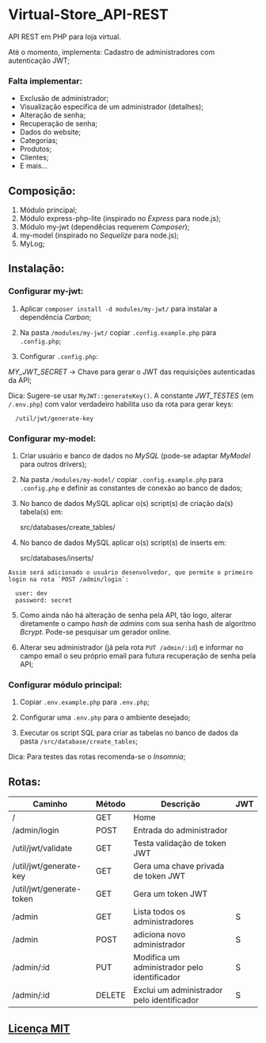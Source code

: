 # Virtual-Store_API-REST
 API REST em PHP para loja virtual.

 Até o momento, implementa:
 Cadastro de administradores com autenticação JWT;

### Falta implementar:
 - Exclusão de administrador;
 - Visualização específica de um administrador (detalhes);
 - Alteração de senha;
 - Recuperação de senha;
 - Dados do website;
 - Categorias;
 - Produtos;
 - Clientes;
 - E mais...
 
## Composição:
 1) Módulo principal;
 2) Módulo express-php-lite (inspirado no *Express* para node.js);
 3) Módulo my-jwt (dependêcias requerem *Composer*);
 4) my-model (inspirado no *Sequelize* para node.js);
 5) MyLog;


## Instalação:

### Configurar my-jwt:
 
 1) Aplicar `composer install -d modules/my-jwt/` para instalar a dependência *Carbon*;

 2) Na pasta `/modules/my-jwt/` copiar `.config.example.php` para `.config.php`;

 3) Configurar `.config.php`:

  *MY_JWT_SECRET* -> Chave para gerar o JWT das requisições autenticadas da API;
    
  Dica: Sugere-se usar `MyJWT::generateKey()`.
  A constante *JWT_TESTES* (em `/.env.php`) com valor verdadeiro habilita uso da rota para gerar keys:
       
      /util/jwt/generate-key

### Configurar my-model:

  1) Criar usuário e banco de dados no *MySQL* (pode-se adaptar *MyModel* para outros drivers);

  2) Na pasta `/modules/my-model/` copiar `.config.example.php` para `.config.php` e definir as constantes de conexão ao banco de dados;

  3) No banco de dados MySQL aplicar o(s) script(s) de criação da(s) tabela(s) em:

      src/databases/create_tables/

  4) No banco de dados MySQL aplicar o(s) script(s) de inserts em:
  
      src/databases/inserts/

    Assim será adicionado o usuário desenvolvedor, que permite o primeiro login na rota `POST /admin/login`:
  
      user: dev
      password: secret

  5) Como ainda não há alteração de senha pela API, tão logo, alterar diretamente o campo _hash_ de _admins_ com sua senha hash de algoritmo *Bcrypt*. Pode-se pesquisar um gerador online.

  6) Alterar seu administrador (já pela rota `PUT /admin/:id`) e informar no campo email o seu próprio email para futura recuperação de senha pela API;


### Configurar módulo principal:
 
 1) Copiar `.env.example.php` para `.env.php`;

 2) Configurar uma `.env.php` para o ambiente desejado;

 3) Executar os script SQL para criar as tabelas no banco de dados da pasta `/src/database/create_tables`;

 Dica: Para testes das rotas recomenda-se o *Insomnia*;


## Rotas:

Caminho | Método | Descrição | JWT
------- | ------ | --------- | ---
/ | GET | Home |
/admin/login | POST | Entrada do administrador |
/util/jwt/validate | GET | Testa validação de token JWT |
/util/jwt/generate-key | GET | Gera uma chave privada de token JWT |
/util/jwt/generate-token | GET | Gera um token JWT |
/admin | GET | Lista todos os administradores | S
/admin | POST | adiciona novo administrador | S
/admin/:id | PUT | Modifica um administrador pelo identificador | S
/admin/:id | DELETE | Exclui um administrador pelo identificador | S


## <a href="LICENSE">Licença MIT</a>
